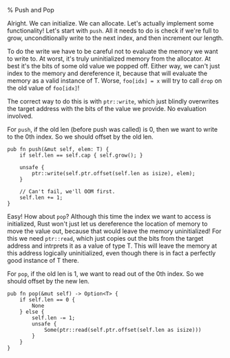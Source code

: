 % Push and Pop

Alright. We can initialize. We can allocate. Let's actually implement some
functionality! Let's start with `push`. All it needs to do is check if we're
full to grow, unconditionally write to the next index, and then increment our
length.

To do the write we have to be careful not to evaluate the memory we want to write
to. At worst, it's truly uninitialized memory from the allocator. At best it's the
bits of some old value we popped off. Either way, we can't just index to the memory
and dereference it, because that will evaluate the memory as a valid instance of
T. Worse, `foo[idx] = x` will try to call `drop` on the old value of `foo[idx]`!

The correct way to do this is with `ptr::write`, which just blindly overwrites the
target address with the bits of the value we provide. No evaluation involved.

For `push`, if the old len (before push was called) is 0, then we want to write
to the 0th index. So we should offset by the old len.

```rust,ignore
pub fn push(&mut self, elem: T) {
    if self.len == self.cap { self.grow(); }

    unsafe {
        ptr::write(self.ptr.offset(self.len as isize), elem);
    }

    // Can't fail, we'll OOM first.
    self.len += 1;
}
```

Easy! How about `pop`? Although this time the index we want to access is
initialized, Rust won't just let us dereference the location of memory to move
the value out, because that would leave the memory uninitialized! For this we
need `ptr::read`, which just copies out the bits from the target address and
intrprets it as a value of type T. This will leave the memory at this address
logically uninitialized, even though there is in fact a perfectly good instance
of T there.

For `pop`, if the old len is 1, we want to read out of the 0th index. So we
should offset by the new len.

```rust,ignore
pub fn pop(&mut self) -> Option<T> {
    if self.len == 0 {
        None
    } else {
        self.len -= 1;
        unsafe {
            Some(ptr::read(self.ptr.offset(self.len as isize)))
        }
    }
}
```
